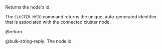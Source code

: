 Returns the node's id.

The `CLUSTER MYID` command returns the unique, auto-generated identifier that is associated with the connected cluster node.

@return

@bulk-string-reply: The node id.